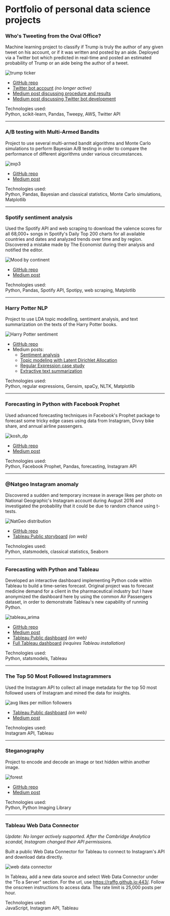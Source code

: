 # Portfolio of personal data science projects

### Who's Tweeting from the Oval Office?
Machine learning project to classify if Trump is truly the author of any given tweet on his account, or if it was written and posted by an aide. Deployed via a Twitter bot which predicted in real-time and posted an estimated probability of Trump or an aide being the author of a tweet.

![trump ticker](images/trump_ticker.gif)

- [GitHub repo](https://github.com/raffg/trump-tweet-author-identification)
- [Twitter bot account](https://twitter.com/whosintheoval) *(no longer active)*
- [Medium post discussing procedure and results](https://towardsdatascience.com/whos-tweeting-from-the-oval-office-96ea5b60c03)
- [Medium post discussing Twitter bot development](https://towardsdatascience.com/whos-tweeting-from-the-oval-office-building-a-twitter-bot-9c602edf91dd)

Technologies used:  
Python, scikit-learn, Pandas, Tweepy, AWS, Twitter API

---
### A/B testing with Multi-Armed Bandits
Project to use several multi-armed bandit algorithms and Monte Carlo simulations to perform Bayesian A/B testing in order to compare the performance of different algorithms under various circumstances.

![exp3](images/exp3_arm_selection.png)

- [GitHub repo](https://github.com/raffg/multi_armed_bandit)
- [Medium post](https://towardsdatascience.com/a-b-testing-is-there-a-better-way-an-exploration-of-multi-armed-bandits-98ca927b357d)

Technologies used:  
Python, Pandas, Bayesian and classical statistics, Monte Carlo simulations, Matplotlib

---
### Spotify sentiment analysis
Used the Spotify API and web scraping to download the valence scores for all 68,000+ songs in Spotify's Daily Top 200 charts for all available countries and dates and analyzed trends over time and by region. Discovered a mistake made by The Economist during their analysis and notified the editor.

![Mood by continent](images/mood_by_continent.png)

- [GitHub repo](https://github.com/raffg/spotify_analysis)
- [Medium post](https://towardsdatascience.com/whats-the-most-wonderful-time-of-the-year-hint-it-s-not-what-the-economist-says-45d96551b664)

Technologies used:  
Python, Pandas, Spotify API, Spotipy, web scraping, Matplotlib

---
### Harry Potter NLP
Project to use LDA topic modelling, sentiment analysis, and text summarization on the texts of the Harry Potter books.

![Harry Potter sentiment](images/harry_potter_sentiment.png)

- [GitHub repo](https://github.com/raffg/harry_potter_nlp)
- Medium posts:
    - [Sentiment analysis](https://towardsdatascience.com/basic-nlp-on-the-texts-of-harry-potter-sentiment-analysis-1b474b13651d)
    - [Topic modeling with Latent Dirichlet Allocation](https://towardsdatascience.com/basic-nlp-on-the-texts-of-harry-potter-topic-modeling-with-latent-dirichlet-allocation-f3c00f77b0f5)
    - [Regular Expression case study](https://towardsdatascience.com/regex-on-the-texts-of-harry-potter-96b8a3878303)
    - [Extractive text summarization](https://towardsdatascience.com/text-summarization-on-the-books-of-harry-potter-5e9f5bf8ca6c)

Technologies used:  
Python, regular expressions, Gensim, spaCy, NLTK, Matplotlib

---
### Forecasting in Python with Facebook Prophet
Used advanced forecasting techniques in Facebook's Prophet package to forecast some tricky edge cases using data from Instagram, Divvy bike share, and annual airline passengers.

![kosh_dp](images/kosh_dp.png)

- [GitHub repo](https://github.com/raffg/prophet_forecasting)
- [Medium post](https://towardsdatascience.com/forecasting-in-python-with-facebook-prophet-29810eb57e66)

Technologies used:  
Python, Facebook Prophet, Pandas, forecasting, Instagram API

---
### @Natgeo Instagram anomaly
Discovered a sudden and temporary increase in average likes per photo on National Geographic's Instagram account during August 2016 and investigated the probability that it could be due to random chance using t-tests.

![NatGeo distribution](images/natgeo_distribution.png)

- [GitHub repo](https://github.com/raffg/natgeo_instagram_anomaly)
- [Tableau Public storyboard](https://public.tableau.com/profile/greg4084#!/vizhome/NationalGeographiconInstagram/Storyboard) *(on web)*

Technologies used:  
Python, statsmodels, classical statistics, Seaborn

---
### Forecasting with Python and Tableau
Developed an interactive dashboard implementing Python code within Tableau to build a time-series forecast. Original project was to forecast medicine demand for a client in the pharmaceutical industry but I have anonymized the dashboard here by using the common Air Passengers dataset, in order to demonstrate Tableau's new capability of running Python.

![tableau_arima](images/tableau_arima.png)

- [GitHub repo](https://github.com/raffg/air-passengers-arima)
- [Medium post](https://github.com/raffg/air-passengers-arima)
- [Tableau Public dashboard](https://public.tableau.com/profile/greg4084#!/vizhome/sarimaxmodel/SARIMAXdashboard)  *(on web)*
- [Full Tableau dashboard](https://github.com/raffg/air-passengers-arima/blob/master/sarimax.twbx)  *(requires Tableau installation)*

Technologies used:  
Python, statsmodels, Tableau

---
### The Top 50 Most Followed Instagrammers
Used the Instagram API to collect all image metadata for the top 50 most followed users of Instagram and mined the data for insights.

![avg likes per million followers](images/instagram_top_50.png)

- [Tableau Public dashboard](https://public.tableau.com/profile/greg4084#!/vizhome/50MostFollowedInstagramUsers/Whoarethe50MostFollowedInstagrammers) *(on web)*
- [Medium post](https://towardsdatascience.com/the-top-50-most-followed-instagrammers-visualized-134ca4788938)

Technologies used:  
Instagram API, Tableau

---
### Steganography
Project to encode and decode an image or text hidden within another image.

![forest](images/steganography.png)

- [GitHub repo](https://github.com/raffg/steganography)
- [Medium post](https://towardsdatascience.com/steganography-how-spies-rickroll-each-other-6a831d7df39e)

Technologies used:  
Python, Python Imaging Library

---
### Tableau Web Data Connector

*Update: No longer actively supported. After the Cambridge Analytica scandal, Instagram changed their API permissions.*

Built a public Web Data Connector for Tableau to connect to Instagram's API and download data directly.

![web data connector](images/tableau_web_data_connector.png)

In Tableau, add a new data source and select Web Data Connector under the "To a Server" section. For the url, use https://raffg.github.io:443/. Follow the onscreen instructions to access data. The rate limit is 25,000 posts per hour.

Technologies used:  
JavaScript, Instagram API, Tableau
